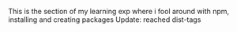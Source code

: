 This is the section of my learning exp where i fool around with npm,
installing and creating packages
Update: reached dist-tags
